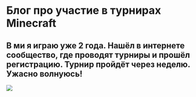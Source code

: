 <html>
    <h1>Блог про участие в турнирах Minecraft</h1>
    <h2>В ми я играю уже 2 года. Нашёл в интернете сообщество, где проводят турниры и прошёл регистрацию.
      Турнир пройдёт через неделю. Ужасно волнуюсь! </h2>
    <img src="https://th.bing.com/th/id/OIP.U36FjLlUIL_Ax0M-je8KUQAAAA?o=7&cb=iwp2rm=3&rs=1&pid=ImgDetMain.png">
</html>
